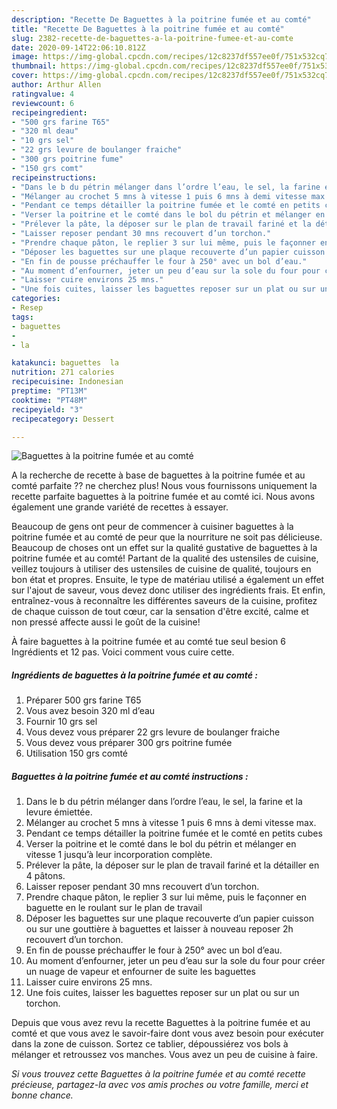 ```yaml
---
description: "Recette De Baguettes à la poitrine fumée et au comté"
title: "Recette De Baguettes à la poitrine fumée et au comté"
slug: 2382-recette-de-baguettes-a-la-poitrine-fumee-et-au-comte
date: 2020-09-14T22:06:10.812Z
image: https://img-global.cpcdn.com/recipes/12c8237df557ee0f/751x532cq70/baguettes-a-la-poitrine-fumee-et-au-comte-photo-principale-de-la-recette.jpg
thumbnail: https://img-global.cpcdn.com/recipes/12c8237df557ee0f/751x532cq70/baguettes-a-la-poitrine-fumee-et-au-comte-photo-principale-de-la-recette.jpg
cover: https://img-global.cpcdn.com/recipes/12c8237df557ee0f/751x532cq70/baguettes-a-la-poitrine-fumee-et-au-comte-photo-principale-de-la-recette.jpg
author: Arthur Allen
ratingvalue: 4
reviewcount: 6
recipeingredient:
- "500 grs farine T65"
- "320 ml deau"
- "10 grs sel"
- "22 grs levure de boulanger fraiche"
- "300 grs poitrine fume"
- "150 grs comt"
recipeinstructions:
- "Dans le b du pétrin mélanger dans l’ordre l’eau, le sel, la farine et la levure émiettée."
- "Mélanger au crochet 5 mns à vitesse 1 puis 6 mns à demi vitesse max."
- "Pendant ce temps détailler la poitrine fumée et le comté en petits cubes"
- "Verser la poitrine et le comté dans le bol du pétrin et mélanger en vitesse 1 jusqu’à leur incorporation complète."
- "Prélever la pâte, la déposer sur le plan de travail fariné et la détailler en 4 pâtons."
- "Laisser reposer pendant 30 mns recouvert d’un torchon."
- "Prendre chaque pâton, le replier 3 sur lui même, puis le façonner en baguette en le roulant sur le plan de travail"
- "Déposer les baguettes sur une plaque recouverte d’un papier cuisson ou sur une gouttière à baguettes et laisser à nouveau reposer 2h recouvert d’un torchon."
- "En fin de pousse préchauffer le four à 250° avec un bol d’eau."
- "Au moment d’enfourner, jeter un peu d’eau sur la sole du four pour créer un nuage de vapeur et enfourner de suite les baguettes"
- "Laisser cuire environs 25 mns."
- "Une fois cuites, laisser les baguettes reposer sur un plat ou sur un torchon."
categories:
- Resep
tags:
- baguettes
- 
- la

katakunci: baguettes  la 
nutrition: 271 calories
recipecuisine: Indonesian
preptime: "PT13M"
cooktime: "PT48M"
recipeyield: "3"
recipecategory: Dessert

---
```



![Baguettes à la poitrine fumée et au comté](https://img-global.cpcdn.com/recipes/12c8237df557ee0f/751x532cq70/baguettes-a-la-poitrine-fumee-et-au-comte-photo-principale-de-la-recette.jpg)

A la recherche de recette à base de baguettes à la poitrine fumée et au comté parfaite ?? ne cherchez plus! Nous vous fournissons uniquement la recette parfaite baguettes à la poitrine fumée et au comté ici. Nous avons également une grande variété de recettes à essayer.

Beaucoup de gens ont peur de commencer à cuisiner baguettes à la poitrine fumée et au comté de peur que la nourriture ne soit pas délicieuse. Beaucoup de choses ont un effet sur la qualité gustative de baguettes à la poitrine fumée et au comté! Partant de la qualité des ustensiles de cuisine, veillez toujours à utiliser des ustensiles de cuisine de qualité, toujours en bon état et propres. Ensuite, le type de matériau utilisé a également un effet sur l'ajout de saveur, vous devez donc utiliser des ingrédients frais. Et enfin, entraînez-vous à reconnaître les différentes saveurs de la cuisine, profitez de chaque cuisson de tout cœur, car la sensation d'être excité, calme et non pressé affecte aussi le goût de la cuisine!

<!--inarticleads1-->

À faire baguettes à la poitrine fumée et au comté tue seul besion 6 Ingrédients et 12 pas. Voici comment vous cuire cette.

##### Ingrédients de baguettes à la poitrine fumée et au comté :

1. Préparer 500 grs farine T65
1. Vous avez besoin 320 ml d’eau
1. Fournir 10 grs sel
1. Vous devez vous préparer 22 grs levure de boulanger fraiche
1. Vous devez vous préparer 300 grs poitrine fumée
1. Utilisation 150 grs comté




<!--inarticleads2-->

##### Baguettes à la poitrine fumée et au comté instructions :

1. Dans le b du pétrin mélanger dans l’ordre l’eau, le sel, la farine et la levure émiettée.
1. Mélanger au crochet 5 mns à vitesse 1 puis 6 mns à demi vitesse max.
1. Pendant ce temps détailler la poitrine fumée et le comté en petits cubes
1. Verser la poitrine et le comté dans le bol du pétrin et mélanger en vitesse 1 jusqu’à leur incorporation complète.
1. Prélever la pâte, la déposer sur le plan de travail fariné et la détailler en 4 pâtons.
1. Laisser reposer pendant 30 mns recouvert d’un torchon.
1. Prendre chaque pâton, le replier 3 sur lui même, puis le façonner en baguette en le roulant sur le plan de travail
1. Déposer les baguettes sur une plaque recouverte d’un papier cuisson ou sur une gouttière à baguettes et laisser à nouveau reposer 2h recouvert d’un torchon.
1. En fin de pousse préchauffer le four à 250° avec un bol d’eau.
1. Au moment d’enfourner, jeter un peu d’eau sur la sole du four pour créer un nuage de vapeur et enfourner de suite les baguettes
1. Laisser cuire environs 25 mns.
1. Une fois cuites, laisser les baguettes reposer sur un plat ou sur un torchon.




<!--inarticleads1-->

<p>
Depuis que vous avez revu la recette Baguettes à la poitrine fumée et au comté et que vous avez le savoir-faire dont vous avez besoin pour exécuter dans la zone de cuisson. Sortez ce tablier, dépoussiérez vos bols à mélanger et retroussez vos manches. Vous avez un peu de cuisine à faire.
</p>

<p>
<i>Si vous trouvez cette Baguettes à la poitrine fumée et au comté recette précieuse, partagez-la avec vos amis proches ou votre famille, merci et bonne chance.</i>
</p>

